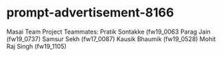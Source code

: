 # prompt-advertisement-8166
Masai Team Project
Teammates:
Pratik Sontakke (fw19_0063
Parag Jain (fw19_0737)
Samsur Sekh (fw17_0087)
Kausik Bhaumik (fw19_0528)
Mohit Raj Singh (fw19_1105)
